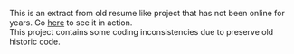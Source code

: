 This is an extract from old resume like project that has not been online for years. Go [here](https://chrisacrobat.github.io/FunnyFigures/) to see it in action.<br>
This project contains some coding inconsistencies due to preserve old historic code.
